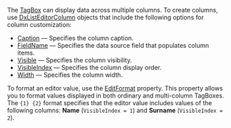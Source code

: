 The [TagBox](https://docs.devexpress.com/Blazor/DevExpress.Blazor.DxTagBox-2) can display data across multiple columns. To create columns, use [DxListEditorColumn](https://docs.devexpress.com/Blazor/DevExpress.Blazor.DxListEditorColumn) objects that include the following options for column customization:

*   [Caption](https://docs.devexpress.com/Blazor/DevExpress.Blazor.DxListEditorColumn.Caption) — Specifies the column caption.
*   [FieldName](https://docs.devexpress.com/Blazor/DevExpress.Blazor.DxListEditorColumn.FieldName) — Specifies the data source field that populates column items.
*   [Visible](https://docs.devexpress.com/Blazor/DevExpress.Blazor.Base.DxDataColumnBase.Visible) — Specifies the column visibility.
*   [VisibleIndex](https://docs.devexpress.com/Blazor/DevExpress.Blazor.Base.DxDataColumnBase.VisibleIndex) — Specifies the column display order.
*   [Width](https://docs.devexpress.com/Blazor/DevExpress.Blazor.Base.DxDataColumnBase.Width) — Specifies the column width.

To format an editor value, use the [EditFormat](https://docs.devexpress.com/Blazor/DevExpress.Blazor.DxTagBox-2.EditFormat) property. This property allows you to format values displayed in both ordinary and multi-column TagBoxes. The `{1} {2}` format specifies that the editor value includes values of the following columns: **Name** (`VisibleIndex = 1`) and **Surname** (`VisibleIndex = 2`).

